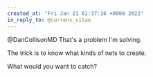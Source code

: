 ```yaml
---
created_at: "Fri Jan 21 01:37:16 +0000 2022"
in_reply_to: @currens_vitae
---
```


@DanCollisonMD That's a problem I'm solving.

The trick is to know what kinds of nets to create. 

What would you want to catch?